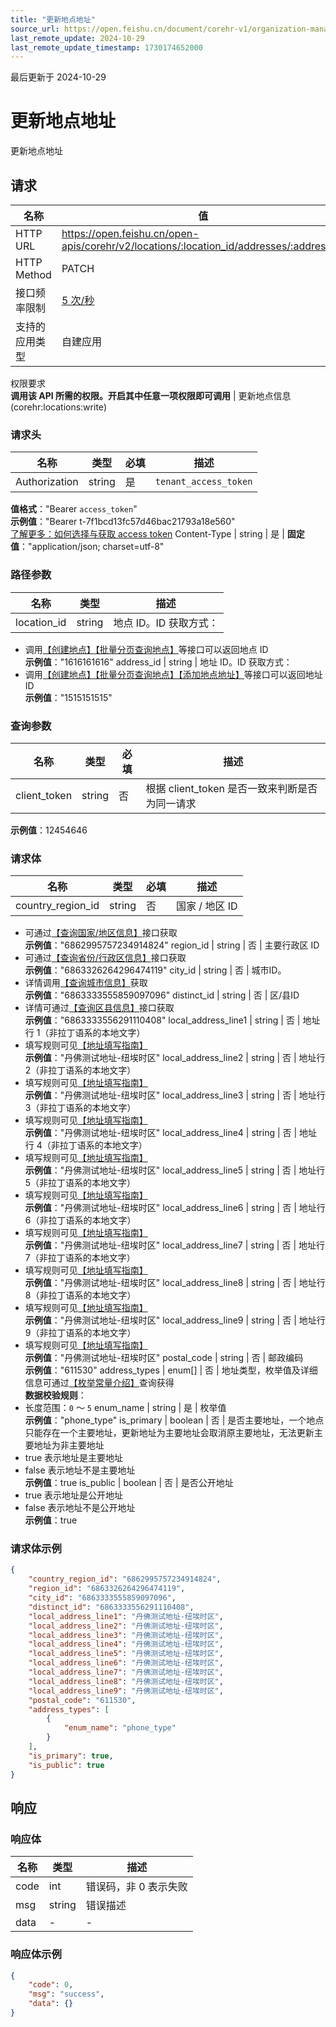 ```yaml
---
title: "更新地点地址"
source_url: https://open.feishu.cn/document/corehr-v1/organization-management/location/location-address/patch
last_remote_update: 2024-10-29
last_remote_update_timestamp: 1730174652000
---
```

最后更新于 2024-10-29

# 更新地点地址

更新地点地址

## 请求
名称 | 值
---|---
HTTP URL | https://open.feishu.cn/open-apis/corehr/v2/locations/:location_id/addresses/:address_id
HTTP Method | PATCH
接口频率限制 | [5 次/秒](https://open.feishu.cn/document/ukTMukTMukTM/uUzN04SN3QjL1cDN)
支持的应用类型 | 自建应用
权限要求  
            **调用该 API 所需的权限。开启其中任意一项权限即可调用** | 更新地点信息(corehr:locations:write)

### 请求头

名称 | 类型 | 必填 | 描述
--- | --- | --- | ---
Authorization | string | 是 | `tenant_access_token`  
**值格式**："Bearer `access_token`"  
**示例值**："Bearer t-7f1bcd13fc57d46bac21793a18e560"  
[了解更多：如何选择与获取 access token](https://open.feishu.cn/document/uAjLw4CM/ugTN1YjL4UTN24CO1UjN/trouble-shooting/how-to-choose-which-type-of-token-to-use)
Content-Type | string | 是 | **固定值**："application/json; charset=utf-8"

### 路径参数

名称 | 类型 | 描述
--- | --- | ---
location_id | string | 地点 ID。ID 获取方式：  
- 调用[【创建地点】](https://open.feishu.cn/document/uAjLw4CM/ukTMukTMukTM/reference/corehr-v1/location/create)[【批量分页查询地点】](https://open.feishu.cn/document/uAjLw4CM/ukTMukTMukTM/reference/corehr-v1/location/list)等接口可以返回地点 ID  
**示例值**："1616161616"
address_id | string | 地址 ID。ID 获取方式：  
- 调用[【创建地点】](https://open.feishu.cn/document/uAjLw4CM/ukTMukTMukTM/reference/corehr-v1/location/create)[【批量分页查询地点】](https://open.feishu.cn/document/uAjLw4CM/ukTMukTMukTM/reference/corehr-v1/location/list)[【添加地点地址】](https://open.feishu.cn/document/uAjLw4CM/ukTMukTMukTM/corehr-v2/location-address/create)等接口可以返回地址 ID  
**示例值**："1515151515"

### 查询参数

名称 | 类型 | 必填 | 描述
--- | --- | --- | ---
client_token | string | 否 | 根据 client_token 是否一致来判断是否为同一请求  
**示例值**：12454646

### 请求体

名称 | 类型 | 必填 | 描述
--- | --- | --- | ---
country_region_id | string | 否 | 国家 / 地区 ID  
- 可通过[【查询国家/地区信息】](https://open.feishu.cn/document/uAjLw4CM/ukTMukTMukTM/corehr-v2/basic_info-country_region/search)接口获取  
**示例值**："6862995757234914824"
region_id | string | 否 | 主要行政区 ID  
- 可通过[【查询省份/行政区信息】](https://open.feishu.cn/document/uAjLw4CM/ukTMukTMukTM/corehr-v2/basic_info-country_region_subdivision/search)接口获取  
**示例值**："6863326264296474119"
city_id | string | 否 | 城市ID。  
- 详情调用[【查询城市信息】](https://open.feishu.cn/document/uAjLw4CM/ukTMukTMukTM/corehr-v2/basic_info-city/search)获取  
**示例值**："6863333555859097096"
distinct_id | string | 否 | 区/县ID  
- 详情可通过[【查询区县信息】](https://open.feishu.cn/document/uAjLw4CM/ukTMukTMukTM/corehr-v2/basic_info-district/search)接口获取  
**示例值**："6863333556291110408"
local_address_line1 | string | 否 | 地址行 1（非拉丁语系的本地文字）  
- 填写规则可见[【地址填写指南】](https://open.feishu.cn/document/uAjLw4CM/ukTMukTMukTM/reference/corehr-v1/basic-infomation/data-calculation-rules/address-completion-guidelines)  
**示例值**："丹佛测试地址-纽埃时区"
local_address_line2 | string | 否 | 地址行 2（非拉丁语系的本地文字）  
- 填写规则可见[【地址填写指南】](https://open.feishu.cn/document/uAjLw4CM/ukTMukTMukTM/reference/corehr-v1/basic-infomation/data-calculation-rules/address-completion-guidelines)  
**示例值**："丹佛测试地址-纽埃时区"
local_address_line3 | string | 否 | 地址行 3（非拉丁语系的本地文字）  
- 填写规则可见[【地址填写指南】](https://open.feishu.cn/document/uAjLw4CM/ukTMukTMukTM/reference/corehr-v1/basic-infomation/data-calculation-rules/address-completion-guidelines)  
**示例值**："丹佛测试地址-纽埃时区"
local_address_line4 | string | 否 | 地址行 4（非拉丁语系的本地文字）  
- 填写规则可见[【地址填写指南】](https://open.feishu.cn/document/uAjLw4CM/ukTMukTMukTM/reference/corehr-v1/basic-infomation/data-calculation-rules/address-completion-guidelines)  
**示例值**："丹佛测试地址-纽埃时区"
local_address_line5 | string | 否 | 地址行 5（非拉丁语系的本地文字）  
- 填写规则可见[【地址填写指南】](https://open.feishu.cn/document/uAjLw4CM/ukTMukTMukTM/reference/corehr-v1/basic-infomation/data-calculation-rules/address-completion-guidelines)  
**示例值**："丹佛测试地址-纽埃时区"
local_address_line6 | string | 否 | 地址行 6（非拉丁语系的本地文字）  
- 填写规则可见[【地址填写指南】](https://open.feishu.cn/document/uAjLw4CM/ukTMukTMukTM/reference/corehr-v1/basic-infomation/data-calculation-rules/address-completion-guidelines)  
**示例值**："丹佛测试地址-纽埃时区"
local_address_line7 | string | 否 | 地址行 7（非拉丁语系的本地文字）  
- 填写规则可见[【地址填写指南】](https://open.feishu.cn/document/uAjLw4CM/ukTMukTMukTM/reference/corehr-v1/basic-infomation/data-calculation-rules/address-completion-guidelines)  
**示例值**："丹佛测试地址-纽埃时区"
local_address_line8 | string | 否 | 地址行 8（非拉丁语系的本地文字）  
- 填写规则可见[【地址填写指南】](https://open.feishu.cn/document/uAjLw4CM/ukTMukTMukTM/reference/corehr-v1/basic-infomation/data-calculation-rules/address-completion-guidelines)  
**示例值**："丹佛测试地址-纽埃时区"
local_address_line9 | string | 否 | 地址行 9（非拉丁语系的本地文字）  
- 填写规则可见[【地址填写指南】](https://open.feishu.cn/document/uAjLw4CM/ukTMukTMukTM/reference/corehr-v1/basic-infomation/data-calculation-rules/address-completion-guidelines)  
**示例值**："丹佛测试地址-纽埃时区"
postal_code | string | 否 | 邮政编码  
**示例值**："611530"
address_types | enum\[\] | 否 | 地址类型，枚举值及详细信息可通过[【枚举常量介绍】](https://open.feishu.cn/document/uAjLw4CM/ukTMukTMukTM/reference/corehr-v1/feishu-people-enum-constant)查询获得  
**数据校验规则**：  
- 长度范围：`0` ～ `5`
enum_name | string | 是 | 枚举值  
**示例值**："phone_type"
is_primary | boolean | 否 | 是否主要地址，一个地点只能存在一个主要地址，更新地址为主要地址会取消原主要地址，无法更新主要地址为非主要地址  
- true 表示地址是主要地址  
- false 表示地址不是主要地址  
**示例值**：true
is_public | boolean | 否 | 是否公开地址  
- true 表示地址是公开地址  
- false 表示地址不是公开地址  
**示例值**：true

### 请求体示例
```json
{
    "country_region_id": "6862995757234914824",
    "region_id": "6863326264296474119",
    "city_id": "6863333555859097096",
    "distinct_id": "6863333556291110408",
    "local_address_line1": "丹佛测试地址-纽埃时区",
    "local_address_line2": "丹佛测试地址-纽埃时区",
    "local_address_line3": "丹佛测试地址-纽埃时区",
    "local_address_line4": "丹佛测试地址-纽埃时区",
    "local_address_line5": "丹佛测试地址-纽埃时区",
    "local_address_line6": "丹佛测试地址-纽埃时区",
    "local_address_line7": "丹佛测试地址-纽埃时区",
    "local_address_line8": "丹佛测试地址-纽埃时区",
    "local_address_line9": "丹佛测试地址-纽埃时区",
    "postal_code": "611530",
    "address_types": [
        {
            "enum_name": "phone_type"
        }
    ],
    "is_primary": true,
    "is_public": true
}
```

## 响应

### 响应体

名称 | 类型 | 描述
--- | --- | ---
code | int | 错误码，非 0 表示失败
msg | string | 错误描述
data | \- | \-

### 响应体示例
```json
{
    "code": 0,
    "msg": "success",
    "data": {}
}
```

